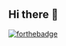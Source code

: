 ## Hi there 👋

[![forthebadge](https://forthebadge.com/images/badges/designed-in-ms-paint.svg)](https://forthebadge.com)
